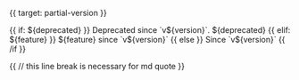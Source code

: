 {{ target: partial-version }}

<div class="doc-partial-version">
{{ if: ${deprecated} }}
Deprecated since `v${version}`. ${deprecated}
{{ elif: ${feature} }}
${feature} since `v${version}`
{{ else }}
Since `v${version}`
{{ /if }}
</div>

{{ // this line break is necessary for md quote }}
